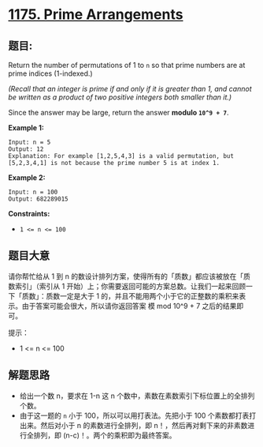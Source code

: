 # [1175. Prime Arrangements](https://leetcode.com/problems/prime-arrangements/)


## 题目:

Return the number of permutations of 1 to `n` so that prime numbers are at prime indices (1-indexed.)

*(Recall that an integer is prime if and only if it is greater than 1, and cannot be written as a product of two positive integers both smaller than it.)*

Since the answer may be large, return the answer **modulo `10^9 + 7`**.

**Example 1:**

    Input: n = 5
    Output: 12
    Explanation: For example [1,2,5,4,3] is a valid permutation, but [5,2,3,4,1] is not because the prime number 5 is at index 1.

**Example 2:**

    Input: n = 100
    Output: 682289015

**Constraints:**

- `1 <= n <= 100`


## 题目大意


请你帮忙给从 1 到 n 的数设计排列方案，使得所有的「质数」都应该被放在「质数索引」（索引从 1 开始）上；你需要返回可能的方案总数。让我们一起来回顾一下「质数」：质数一定是大于 1 的，并且不能用两个小于它的正整数的乘积来表示。由于答案可能会很大，所以请你返回答案 模 mod 10^9 + 7 之后的结果即可。

提示：

- 1 <= n <= 100

## 解题思路

- 给出一个数 n，要求在 1-n 这 n 个数中，素数在素数索引下标位置上的全排列个数。
- 由于这一题的 `n` 小于 100，所以可以用打表法。先把小于 100 个素数都打表打出来。然后对小于 n 的素数进行全排列，即 n！，然后再对剩下来的非素数进行全排列，即 (n-c)！。两个的乘积即为最终答案。
